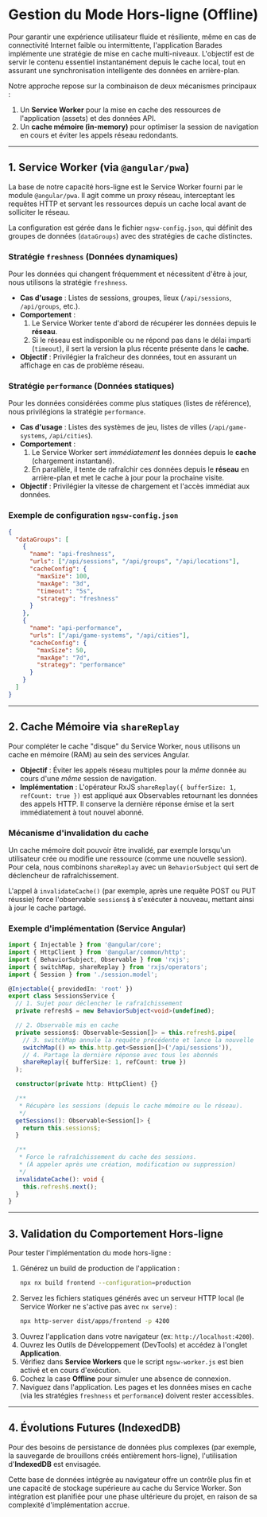 # Gestion du Mode Hors-ligne (Offline)

Pour garantir une expérience utilisateur fluide et résiliente, même en cas de connectivité Internet faible ou intermittente, l'application Barades implémente une stratégie de mise en cache multi-niveaux. L'objectif est de servir le contenu essentiel instantanément depuis le cache local, tout en assurant une synchronisation intelligente des données en arrière-plan.

Notre approche repose sur la combinaison de deux mécanismes principaux :

1.  Un **Service Worker** pour la mise en cache des ressources de l'application (assets) et des données API.
2.  Un **cache mémoire (in-memory)** pour optimiser la session de navigation en cours et éviter les appels réseau redondants.

---

## 1\. Service Worker (via `@angular/pwa`)

La base de notre capacité hors-ligne est le Service Worker fourni par le module `@angular/pwa`. Il agit comme un proxy réseau, interceptant les requêtes HTTP et servant les ressources depuis un cache local avant de solliciter le réseau.

La configuration est gérée dans le fichier `ngsw-config.json`, qui définit des groupes de données (`dataGroups`) avec des stratégies de cache distinctes.

### Stratégie `freshness` (Données dynamiques)

Pour les données qui changent fréquemment et nécessitent d'être à jour, nous utilisons la stratégie `freshness`.

- **Cas d'usage** : Listes de sessions, groupes, lieux (`/api/sessions`, `/api/groups`, etc.).
- **Comportement** :
  1.  Le Service Worker tente d'abord de récupérer les données depuis le **réseau**.
  2.  Si le réseau est indisponible ou ne répond pas dans le délai imparti (`timeout`), il sert la version la plus récente présente dans le **cache**.
- **Objectif** : Privilégier la fraîcheur des données, tout en assurant un affichage en cas de problème réseau.

### Stratégie `performance` (Données statiques)

Pour les données considérées comme plus statiques (listes de référence), nous privilégions la stratégie `performance`.

- **Cas d'usage** : Listes des systèmes de jeu, listes de villes (`/api/game-systems`, `/api/cities`).
- **Comportement** :
  1.  Le Service Worker sert _immédiatement_ les données depuis le **cache** (chargement instantané).
  2.  En parallèle, il tente de rafraîchir ces données depuis le **réseau** en arrière-plan et met le cache à jour pour la prochaine visite.
- **Objectif** : Privilégier la vitesse de chargement et l'accès immédiat aux données.

### Exemple de configuration `ngsw-config.json`

```json
{
  "dataGroups": [
    {
      "name": "api-freshness",
      "urls": ["/api/sessions", "/api/groups", "/api/locations"],
      "cacheConfig": {
        "maxSize": 100,
        "maxAge": "3d",
        "timeout": "5s",
        "strategy": "freshness"
      }
    },
    {
      "name": "api-performance",
      "urls": ["/api/game-systems", "/api/cities"],
      "cacheConfig": {
        "maxSize": 50,
        "maxAge": "7d",
        "strategy": "performance"
      }
    }
  ]
}
```

---

## 2\. Cache Mémoire via `shareReplay`

Pour compléter le cache "disque" du Service Worker, nous utilisons un cache en mémoire (RAM) au sein des services Angular.

- **Objectif** : Éviter les appels réseau multiples pour la _même_ donnée au cours d'une _même_ session de navigation.
- **Implémentation** : L'opérateur RxJS `shareReplay({ bufferSize: 1, refCount: true })` est appliqué aux Observables retournant les données des appels HTTP. Il conserve la dernière réponse émise et la sert immédiatement à tout nouvel abonné.

### Mécanisme d'invalidation du cache

Un cache mémoire doit pouvoir être invalidé, par exemple lorsqu'un utilisateur crée ou modifie une ressource (comme une nouvelle session). Pour cela, nous combinons `shareReplay` avec un `BehaviorSubject` qui sert de déclencheur de rafraîchissement.

L'appel à `invalidateCache()` (par exemple, après une requête POST ou PUT réussie) force l'observable `sessions$` à s'exécuter à nouveau, mettant ainsi à jour le cache partagé.

### Exemple d'implémentation (Service Angular)

```typescript
import { Injectable } from '@angular/core';
import { HttpClient } from '@angular/common/http';
import { BehaviorSubject, Observable } from 'rxjs';
import { switchMap, shareReplay } from 'rxjs/operators';
import { Session } from './session.model';

@Injectable({ providedIn: 'root' })
export class SessionsService {
  // 1. Sujet pour déclencher le rafraîchissement
  private refresh$ = new BehaviorSubject<void>(undefined);

  // 2. Observable mis en cache
  private sessions$: Observable<Session[]> = this.refresh$.pipe(
    // 3. switchMap annule la requête précédente et lance la nouvelle
    switchMap(() => this.http.get<Session[]>('/api/sessions')),
    // 4. Partage la dernière réponse avec tous les abonnés
    shareReplay({ bufferSize: 1, refCount: true })
  );

  constructor(private http: HttpClient) {}

  /**
   * Récupère les sessions (depuis le cache mémoire ou le réseau).
   */
  getSessions(): Observable<Session[]> {
    return this.sessions$;
  }

  /**
   * Force le rafraîchissement du cache des sessions.
   * (À appeler après une création, modification ou suppression)
   */
  invalidateCache(): void {
    this.refresh$.next();
  }
}
```

---

## 3\. Validation du Comportement Hors-ligne

Pour tester l'implémentation du mode hors-ligne :

1.  Générez un build de production de l'application :
    ```bash
    npx nx build frontend --configuration=production
    ```
2.  Servez les fichiers statiques générés avec un serveur HTTP local (le Service Worker ne s'active pas avec `nx serve`) :
    ```bash
    npx http-server dist/apps/frontend -p 4200
    ```
3.  Ouvrez l'application dans votre navigateur (ex: `http://localhost:4200`).
4.  Ouvrez les Outils de Développement (DevTools) et accédez à l'onglet **Application**.
5.  Vérifiez dans **Service Workers** que le script `ngsw-worker.js` est bien activé et en cours d'exécution.
6.  Cochez la case **Offline** pour simuler une absence de connexion.
7.  Naviguez dans l'application. Les pages et les données mises en cache (via les stratégies `freshness` et `performance`) doivent rester accessibles.

---

## 4\. Évolutions Futures (IndexedDB)

Pour des besoins de persistance de données plus complexes (par exemple, la sauvegarde de brouillons créés entièrement hors-ligne), l'utilisation d'**IndexedDB** est envisagée.

Cette base de données intégrée au navigateur offre un contrôle plus fin et une capacité de stockage supérieure au cache du Service Worker. Son intégration est planifiée pour une phase ultérieure du projet, en raison de sa complexité d'implémentation accrue.
